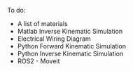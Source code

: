To do:
* A list of materials
* Matlab Inverse Kinematic Simulation
* Electrical Wiring Diagram
* Python Forward Kinematic Simulation
* Python Inverse Kinematic Simulation
* ROS2 - Moveit 

